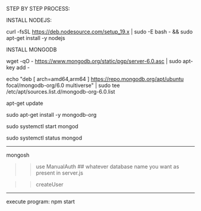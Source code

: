 STEP BY STEP PROCESS:

INSTALL NODEJS:

curl -fsSL https://deb.nodesource.com/setup_19.x | sudo -E bash - && sudo apt-get install -y nodejs

INSTALL MONGODB

wget -qO - https://www.mongodb.org/static/pgp/server-6.0.asc | sudo apt-key add -

echo "deb [ arch=amd64,arm64 ] https://repo.mongodb.org/apt/ubuntu focal/mongodb-org/6.0 multiverse" | sudo tee /etc/apt/sources.list.d/mongodb-org-6.0.list

apt-get update

sudo apt-get install -y mongodb-org

sudo systemctl start mongod

sudo systemctl status mongod

------------------------------
mongosh

>> use ManualAuth   ## whatever database name you want as present in server.js


>> createUser   

-----------------------------
execute program: npm start
